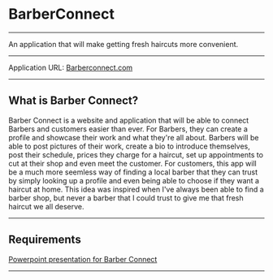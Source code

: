# BarberConnect
---

An application that will make getting fresh haircuts more convenient.

---

Application URL: [Barberconnect.com](barberconnectproject.azurewebsites.net)

---

What is Barber Connect?
---

Barber Connect is a website and application that will be able to connect Barbers and customers easier than ever.
For Barbers, they can create a profile and showcase their work and what they're all about. Barbers will be able to post pictures 
of their work, create a bio to introduce themselves, post their schedule, prices they charge for a haircut, set up appointments to cut at their shop and even meet the customer. For customers, this app will be a much more seemless way of finding a local barber that they can trust by simply looking up a profile and even being able to choose if they want a haircut at home. This idea was inspired when I've always been able to find a barber shop, but never a barber that I could trust to give me that fresh haircut we all deserve.

---

Requirements
---

[Powerpoint presentation for Barber Connect](https://onedrive.live.com/edit.aspx?cid=feda7124124f82b7&page=view&resid=FEDA7124124F82B7!711&parId=FEDA7124124F82B7!691&app=PowerPoint)

---
